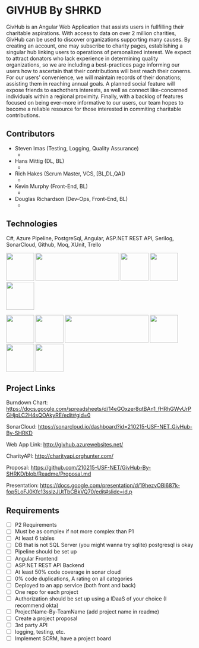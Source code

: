 # GIVHUB By SHRKD

GivHub is an Angular Web Application that assists users in fullfilling their charitable aspirations. With access to data on over 2 million charities, GivHub can be used to discover organizations supporting many causes. By creating an account, one may subscribe to charity pages, establishing a singular hub linking users to operations of personalized interest.  We expect to attract donators who lack experience in determining quality organizations, so we are including a best-practices page informing our users how to ascertain that their contributions will best reach their conerns.  For our users' convenience, we will maintain records of their donations; assisting them in reaching annual goals.  A planned social feature will expose friends to eachothers interests, as well as connect like-concerned individuals within a regional proximity.  Finally, with a backlog of features focused on being ever-more informative to our users, our team hopes to become a reliable resource for those interested in commiting charitable contributions.

## Contributors
- Steven Imas (Testing, Logging, Quality Assurance)
  - <List>
- Hans Mittig (DL, BL)
  - <List>
- Rich Hakes (Scrum Master, VCS, [BL,DL,QA])
  - <List>
- Kevin Murphy (Front-End, BL)
  - <List>
- Douglas Richardson (Dev-Ops, Front-End, BL)
  - <List>

## Technologies
C#, Azure Pipeline, PostgreSql, Angular, ASP.NET REST API, Serilog, SonarCloud, Github, Moq, XUnit, Trello

<img src="https://github.com/210215-USF-NET/GivHub-By-SHRKD/blob/Readme/SHRKD_GivHub/SHRKD_GivHub/Images/c%23_logo.png" height=75 width=75>     <img src="https://github.com/210215-USF-NET/GivHub-By-SHRKD/blob/Readme/SHRKD_GivHub/SHRKD_GivHub/Images/sonarcloud_logo.png" height=75 width=225>     <img src="https://github.com/210215-USF-NET/GivHub-By-SHRKD/blob/Readme/SHRKD_GivHub/SHRKD_GivHub/Images/Azure-Devops_logo.png" height=75 width=75>     <img src="https://github.com/210215-USF-NET/GivHub-By-SHRKD/blob/Readme/SHRKD_GivHub/SHRKD_GivHub/Images/Angular_logo.png" height=75 width=75>      <img src="https://github.com/210215-USF-NET/GivHub-By-SHRKD/blob/Readme/SHRKD_GivHub/SHRKD_GivHub/Images/PostgreSql_logo.png" height=75 width=75>

<img src="https://github.com/210215-USF-NET/GivHub-By-SHRKD/blob/Readme/SHRKD_GivHub/SHRKD_GivHub/Images/github_logo.png" height=75 width=75>       <img src="https://github.com/210215-USF-NET/GivHub-By-SHRKD/blob/Readme/SHRKD_GivHub/SHRKD_GivHub/Images/Serilog_logo.png" height=75 width=75>      <img src="https://github.com/210215-USF-NET/GivHub-By-SHRKD/blob/Readme/SHRKD_GivHub/SHRKD_GivHub/Images/ASP.NET_logo.png" height=75 width=225>     <img src="https://github.com/210215-USF-NET/GivHub-By-SHRKD/blob/Readme/SHRKD_GivHub/SHRKD_GivHub/Images/trello_logo.png" height=75 width=75>     <img src="https://github.com/210215-USF-NET/GivHub-By-SHRKD/blob/Readme/SHRKD_GivHub/SHRKD_GivHub/Images/xunit_logo.png" height=75 width=75>     <img src="https://github.com/210215-USF-NET/GivHub-By-SHRKD/blob/Readme/SHRKD_GivHub/SHRKD_GivHub/Images/moq_logo.png" height=75 width=75>


## Project Links

Burndown Chart: https://docs.google.com/spreadsheets/d/14eGOxzer8qtBAn1_fHRhGWvUrPGHjpLC2H4sQOAkyRE/edit#gid=0

SonarCloud: https://sonarcloud.io/dashboard?id=210215-USF-NET_GivHub-By-SHRKD

Web App Link: http://givhub.azurewebsites.net/

CharityAPI: http://charityapi.orghunter.com/

Proposal: https://github.com/210215-USF-NET/GivHub-By-SHRKD/blob/Readme/Proposal.md

Presentation: https://docs.google.com/presentation/d/19hezvOBl687k-fop5LoFJ0Kfc13sslzJUtTbCBkVQ70/edit#slide=id.p


## Requirements
- [ ] P2 Requirements
- [ ] Must be as complex if not more complex than P1
- [ ] At least 6 tables
- [ ] DB that is not SQL Server (you might wanna try sqlite) postgresql is okay
- [ ] Pipeline should be set up
- [ ] Angular Frontend
- [ ] ASP.NET REST API Backend
- [ ] At least 50% code coverage in sonar cloud
- [ ] 0% code duplications, A rating on all categories
- [ ] Deployed to an app service (both front and back)
- [ ] One repo for each project
- [ ] Authorization should be set up using a IDaaS of your choice (I recommend okta)
- [ ] ProjectName-By-TeamName (add project name in readme)
- [ ] Create a project proposal
- [ ] 3rd party API 
- [ ] logging, testing, etc. 
- [ ] Implement SCRM, have a project board
